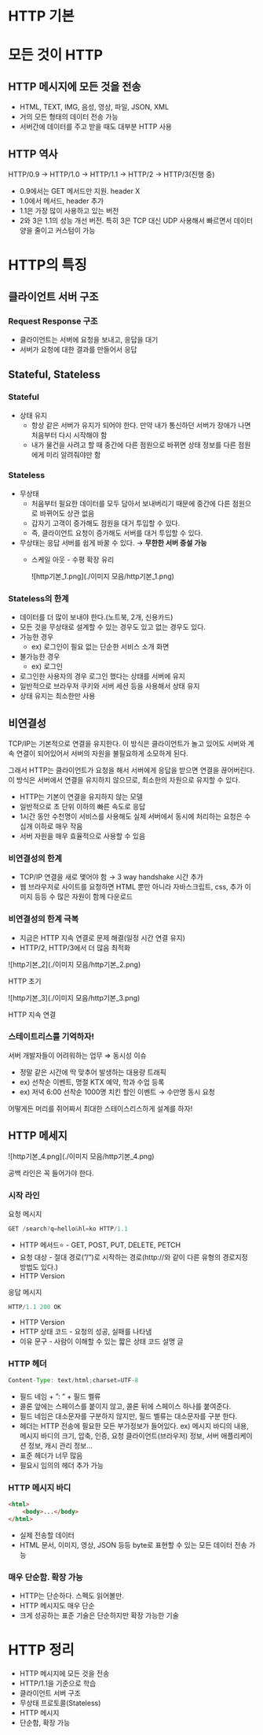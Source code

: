 # HTTP 기본

# 모든 것이 HTTP

## HTTP 메시지에 모든 것을 전송

- HTML, TEXT, IMG, 음성, 영상, 파일, JSON, XML
- 거의 모든 형태의 데이터 전송 가능
- 서버간에 데이터를 주고 받을 때도 대부분 HTTP 사용

## HTTP 역사

HTTP/0.9 → HTTP/1.0 → HTTP/1.1 → HTTP/2 → HTTP/3(진행 중)

- 0.9에서는 GET 메서드만 지원. header X
- 1.0에서 메서드, header 추가
- 1.1은 가장 많이 사용하고 있는 버전
- 2와 3은 1.1의 성능 개선 버전. 특히 3은 TCP 대신 UDP 사용해서 빠르면서 데이터 양을 줄이고 커스텀이 가능

# HTTP의 특징

## 클라이언트 서버 구조

### Request Response 구조

- 클라이언트는 서버에 요청을 보내고, 응답을 대기
- 서버가 요청에 대한 결과를 만들어서 응답

## Stateful,  Stateless

### Stateful

- 상태 유지
    - 항상 같은 서버가 유지가 되어야 한다. 만약 내가 통신하던 서버가 장애가 나면 처음부터 다시 시작해야 함
    - 내가 물건을 사려고 할 때 중간에 다른 점원으로 바뀌면 상태 정보를 다른 점원에게 미리 알려줘야만 함

### Stateless

- 무상태
    - 처음부터 필요한 데이터를 모두 담아서 보내버리기 때문에 중간에 다른 점원으로 바뀌어도 상관 없음
    - 갑자기 고객이 증가해도 점원을 대거 투입할 수 있다.
    - 즉, 클라이언트 요청이 증가해도 서버를 대거 투입할 수 있다.
- 무상태는 응답 서버를 쉽게 바꿀 수 있다. → **무한한 서버 증설 가능**
    - 스케일 아웃 - 수평 확장 유리

      ![http기본_1.png](./이미지 모음/http기본_1.png)


### Stateless의 한계

- 데이터를 더 많이 보내야 한다.(노트북, 2개, 신용카드)
- 모든 것을 무상태로 설계할 수 있는 경우도 있고 없는 경우도 있다.
- 가능한 경우
    - ex) 로그인이 필요 없는 단순한 서비스 소개 화면
- 불가능한 경우
    - ex) 로그인
- 로그인한 사용자의 경우 로그인 했다는 상태를 서버에 유지
- 일반적으로 브라우저 쿠키와 서버 세션 등을 사용해서 상태 유지
- 상태 유지는 최소한만 사용

## 비연결성

TCP/IP는 기본적으로 연결을 유지한다.
이 방식은 클라이언트가 놀고 있어도 서버와 계속 연결이 되어있어서 서버의 자원을 불필요하게 소모하게 된다.

그래서 HTTP는 클라이언트가 요청을 해서 서버에게 응답을 받으면 연결을 끊어버린다.
이 방식은 서버에서 연결을 유지하지 않으므로, 최소한의 자원으로 유지할 수 있다.

- HTTP는 기본이 연결을 유지하지 않는 모델
- 일반적으로 초 단위 이하의 빠른 속도로 응답
- 1시간 동안 수천명이 서비스를 사용해도 실제 서버에서 동시에 처리하는 요청은 수십개 이하로 매우 작음
- 서버 자원을 매우 효율적으로 사용할 수 있음

### 비연결성의 한계

- TCP/IP 연결을 새로 맺어야 함 → 3 way handshake 시간 추가
- 웹 브라우저로 사이트를 요청하면 HTML 뿐만 아니라 자바스크립트, css, 추가 이미지 등등 수 많은 자원이 함께 다운로드

### 비연결성의 한계 극복

- 지금은 HTTP 지속 연결로 문제 해결(일정 시간 연결 유지)
- HTTP/2, HTTP/3에서 더 많음 최적화

![http기본_2](./이미지 모음/http기본_2.png)

HTTP 초기

![http기본_3](./이미지 모음/http기본_3.png)

HTTP 지속 연결

### 스테이트리스를 기억하자!

서버 개발자들이 어려워하는 업무 ⇒ 동시성 이슈

- 정말 같은 시간에 딱 맞추어 발생하는 대용량 트래픽
- ex) 선착순 이벤트, 명절 KTX 예약, 학과 수업 등록
- ex) 저녁 6:00 선착순 1000명 치킨 할인 이벤트 → 수만명 동시 요청

어떻게든 머리를 쥐어짜서 최대한 스테이스리스하게 설계를 하자!

## HTTP 메세지

![http기본_4.png](./이미지 모음/http기본_4.png)

공백 라인은 꼭 들어가야 한다.

### 시작 라인

요청 메시지

```java
GET /search?q=hello&hl=ko HTTP/1.1
```

- HTTP 메서드⭐ - GET, POST, PUT, DELETE, PETCH
- 요청 대상 - 절대 경로(”/”)로 시작하는 경로(http://와 같이 다른 유형의 경로지정 방법도 있다.)
- HTTP Version

응답 메시지

```java
HTTP/1.1 200 OK
```

- HTTP Version
- HTTP 상태 코드 - 요청의 성공, 실패를 나타냄
- 이유 문구 - 사람이 이해할 수 있는 짧은 상태 코드 설명 글

### HTTP 헤더

```java
Content-Type: text/html;charset=UTF-8
```

- 필드 네임 + ”: ” + 필드 벨류
- 콜론 앞에는 스페이스를 붙이지 않고, 콜론 뒤에 스페이스 하나를 붙여준다.
- 필드 네임은 대소문자를 구분하지 않지만, 필드 벨류는 대소문자를 구분 한다.
- 헤더는 HTTP 전송에 필요한 모든 부가정보가 들어있다.
  ex) 메시지 바디의 내용, 메시지 바디의 크기, 압축, 인증, 요청 클라이언트(브라우저) 정보, 서버 애플리케이션 정보, 캐시 관리 정보…
- 표준 헤더가 너무 많음
- 필요시 임의의 헤더 추가 가능

### HTTP 메시지 바디

```html
<html>
	<body>...</body>
</html>
```

- 실제 전송할 데이터
- HTML 문서, 이미지, 영상, JSON 등등 byte로 표현할 수 있는 모든 데이터 전송 가능

### 매우 단순함. 확장 가능

- HTTP는 단순하다. 스펙도 읽어볼만.
- HTTP 메시지도 매우 단순
- 크게 성공하는 표준 기술은 단순하지만 확장 가능한 기술

# HTTP 정리

- HTTP 메시지에 모든 것을 전송
- HTTP/1.1을 기준으로 학습
- 클라이언트 서버 구조
- 무상태 프로토콜(Stateless)
- HTTP 메시지
- 단순함, 확장 가능